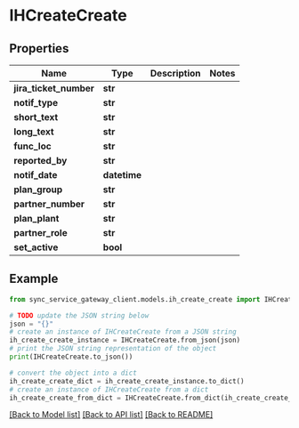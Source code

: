 # IHCreateCreate


## Properties

Name | Type | Description | Notes
------------ | ------------- | ------------- | -------------
**jira_ticket_number** | **str** |  | 
**notif_type** | **str** |  | 
**short_text** | **str** |  | 
**long_text** | **str** |  | 
**func_loc** | **str** |  | 
**reported_by** | **str** |  | 
**notif_date** | **datetime** |  | 
**plan_group** | **str** |  | 
**partner_number** | **str** |  | 
**plan_plant** | **str** |  | 
**partner_role** | **str** |  | 
**set_active** | **bool** |  | 

## Example

```python
from sync_service_gateway_client.models.ih_create_create import IHCreateCreate

# TODO update the JSON string below
json = "{}"
# create an instance of IHCreateCreate from a JSON string
ih_create_create_instance = IHCreateCreate.from_json(json)
# print the JSON string representation of the object
print(IHCreateCreate.to_json())

# convert the object into a dict
ih_create_create_dict = ih_create_create_instance.to_dict()
# create an instance of IHCreateCreate from a dict
ih_create_create_from_dict = IHCreateCreate.from_dict(ih_create_create_dict)
```
[[Back to Model list]](../README.md#documentation-for-models) [[Back to API list]](../README.md#documentation-for-api-endpoints) [[Back to README]](../README.md)


